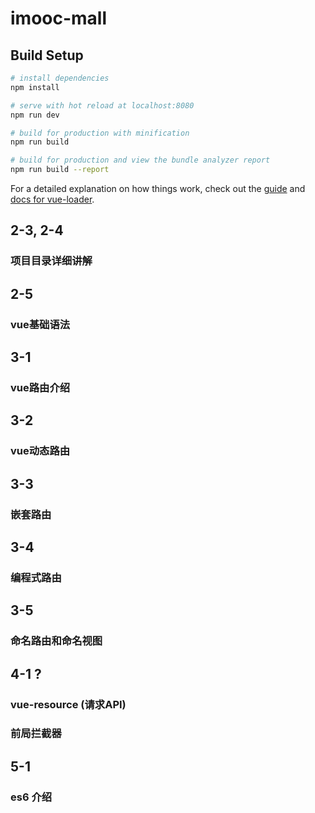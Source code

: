 # imooc-mall

## Build Setup

``` bash
# install dependencies
npm install

# serve with hot reload at localhost:8080
npm run dev

# build for production with minification
npm run build

# build for production and view the bundle analyzer report
npm run build --report
```

For a detailed explanation on how things work, check out the [guide](http://vuejs-templates.github.io/webpack/) and [docs for vue-loader](http://vuejs.github.io/vue-loader).


## 2-3, 2-4
### 项目目录详细讲解


## 2-5
### vue基础语法


## 3-1
### vue路由介绍


## 3-2
### vue动态路由


## 3-3
### 嵌套路由


## 3-4
### 编程式路由


## 3-5
### 命名路由和命名视图


## 4-1 ?
### vue-resource (请求API)
### 前局拦截器


## 5-1
### es6 介绍
